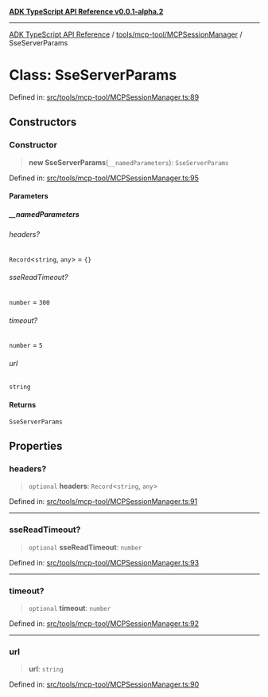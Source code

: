 [**ADK TypeScript API Reference v0.0.1-alpha.2**](../../../../README.md)

***

[ADK TypeScript API Reference](../../../../modules.md) / [tools/mcp-tool/MCPSessionManager](../README.md) / SseServerParams

# Class: SseServerParams

Defined in: [src/tools/mcp-tool/MCPSessionManager.ts:89](https://github.com/njraladdin/adk-typescript/blob/main/src/tools/mcp-tool/MCPSessionManager.ts#L89)

## Constructors

### Constructor

> **new SseServerParams**(`__namedParameters`): `SseServerParams`

Defined in: [src/tools/mcp-tool/MCPSessionManager.ts:95](https://github.com/njraladdin/adk-typescript/blob/main/src/tools/mcp-tool/MCPSessionManager.ts#L95)

#### Parameters

##### \_\_namedParameters

###### headers?

`Record`\<`string`, `any`\> = `{}`

###### sseReadTimeout?

`number` = `300`

###### timeout?

`number` = `5`

###### url

`string`

#### Returns

`SseServerParams`

## Properties

### headers?

> `optional` **headers**: `Record`\<`string`, `any`\>

Defined in: [src/tools/mcp-tool/MCPSessionManager.ts:91](https://github.com/njraladdin/adk-typescript/blob/main/src/tools/mcp-tool/MCPSessionManager.ts#L91)

***

### sseReadTimeout?

> `optional` **sseReadTimeout**: `number`

Defined in: [src/tools/mcp-tool/MCPSessionManager.ts:93](https://github.com/njraladdin/adk-typescript/blob/main/src/tools/mcp-tool/MCPSessionManager.ts#L93)

***

### timeout?

> `optional` **timeout**: `number`

Defined in: [src/tools/mcp-tool/MCPSessionManager.ts:92](https://github.com/njraladdin/adk-typescript/blob/main/src/tools/mcp-tool/MCPSessionManager.ts#L92)

***

### url

> **url**: `string`

Defined in: [src/tools/mcp-tool/MCPSessionManager.ts:90](https://github.com/njraladdin/adk-typescript/blob/main/src/tools/mcp-tool/MCPSessionManager.ts#L90)
